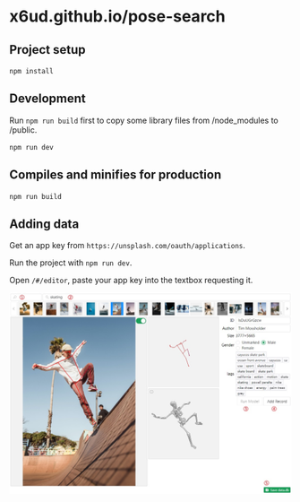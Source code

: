 # x6ud.github.io/pose-search

## Project setup

```
npm install
```

## Development

Run `npm run build` first to copy some library files from /node_modules to /public.

```
npm run dev
```

## Compiles and minifies for production

```
npm run build
```

## Adding data

Get an app key from `https://unsplash.com/oauth/applications`.

Run the project with `npm run dev`.

Open `/#/editor`, paste your app key into the textbox requesting it.

![](./editor.jpg)